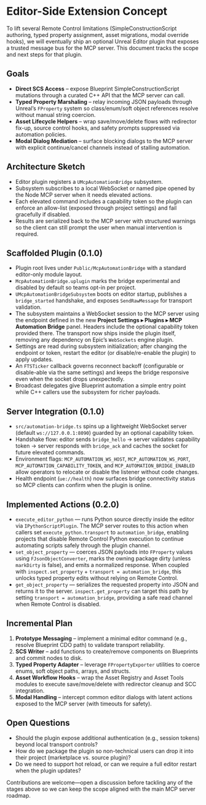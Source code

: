 # Editor-Side Extension Concept

To lift several Remote Control limitations (SimpleConstructionScript authoring, typed property assignment, asset migrations, modal override hooks), we will eventually ship an optional Unreal Editor plugin that exposes a trusted message bus for the MCP server. This document tracks the scope and next steps for that plugin.

## Goals
- **Direct SCS Access** – expose Blueprint SimpleConstructionScript mutations through a curated C++ API that the MCP server can call.
- **Typed Property Marshaling** – relay incoming JSON payloads through Unreal’s `FProperty` system so class/enum/soft object references resolve without manual string coercion.
- **Asset Lifecycle Helpers** – wrap save/move/delete flows with redirector fix-up, source control hooks, and safety prompts suppressed via automation policies.
- **Modal Dialog Mediation** – surface blocking dialogs to the MCP server with explicit continue/cancel channels instead of stalling automation.

## Architecture Sketch
- Editor plugin registers a `UMcpAutomationBridge` subsystem.
- Subsystem subscribes to a local WebSocket or named pipe opened by the Node MCP server when it needs elevated actions.
- Each elevated command includes a capability token so the plugin can enforce an allow-list (exposed through project settings) and fail gracefully if disabled.
- Results are serialized back to the MCP server with structured warnings so the client can still prompt the user when manual intervention is required.

## Scaffolded Plugin (0.1.0)
- Plugin root lives under `Public/McpAutomationBridge` with a standard editor-only module layout.
- `McpAutomationBridge.uplugin` marks the bridge experimental and disabled by default so teams opt-in per project.
- `UMcpAutomationBridgeSubsystem` boots on editor startup, publishes a `bridge_started` handshake, and exposes `SendRawMessage` for transport validation.
- The subsystem maintains a WebSocket session to the MCP server using the endpoint defined in the new **Project Settings ▸ Plugins ▸ MCP Automation Bridge** panel. Headers include the optional capability token provided there. The transport now ships inside the plugin itself, removing any dependency on Epic’s `WebSockets` engine plugin.
- Settings are read during subsystem initialization; after changing the endpoint or token, restart the editor (or disable/re-enable the plugin) to apply updates.
- An `FTSTicker` callback governs reconnect backoff (configurable or disable-able via the same settings) and keeps the bridge responsive even when the socket drops unexpectedly.
- Broadcast delegates give Blueprint automation a simple entry point while C++ callers use the subsystem for richer payloads.

## Server Integration (0.1.0)
- `src/automation-bridge.ts` spins up a lightweight WebSocket server (default `ws://127.0.0.1:8090`) guarded by an optional capability token.
- Handshake flow: editor sends `bridge_hello` → server validates capability token → server responds with `bridge_ack` and caches the socket for future elevated commands.
- Environment flags: `MCP_AUTOMATION_WS_HOST`, `MCP_AUTOMATION_WS_PORT`, `MCP_AUTOMATION_CAPABILITY_TOKEN`, and `MCP_AUTOMATION_BRIDGE_ENABLED` allow operators to relocate or disable the listener without code changes.
- Health endpoint (`ue://health`) now surfaces bridge connectivity status so MCP clients can confirm when the plugin is online.

## Implemented Actions (0.2.0)
- `execute_editor_python` &mdash; runs Python source directly inside the editor via `IPythonScriptPlugin`. The MCP server routes to this action when callers set `execute_python.transport` to `automation_bridge`, enabling projects that disable Remote Control Python execution to continue automating scripts safely through the plugin channel.
- `set_object_property` &mdash; coerces JSON payloads into `FProperty` values using `FJsonObjectConverter`, marks the owning package dirty (unless `markDirty` is false), and emits a normalized response. When coupled with `inspect.set_property` + `transport = automation_bridge`, this unlocks typed property edits without relying on Remote Control.
- `get_object_property` &mdash; serializes the requested property into JSON and returns it to the server. `inspect.get_property` can target this path by setting `transport = automation_bridge`, providing a safe read channel when Remote Control is disabled.

## Incremental Plan
1. **Prototype Messaging** – implement a minimal editor command (e.g., resolve Blueprint CDO path) to validate transport reliability.
2. **SCS Writer** – add functions to create/remove components on Blueprints and commit nodes to disk.
3. **Typed Property Adapter** – leverage `FPropertyExporter` utilities to coerce enums, soft object paths, arrays, and structs.
4. **Asset Workflow Hooks** – wrap the Asset Registry and Asset Tools modules to execute save/move/delete with redirector cleanup and SCC integration.
5. **Modal Handling** – intercept common editor dialogs with latent actions exposed to the MCP server (with timeouts for safety).

## Open Questions
- Should the plugin expose additional authentication (e.g., session tokens) beyond local transport controls?
- How do we package the plugin so non-technical users can drop it into their project (marketplace vs. source plugin)?
- Do we need to support hot reload, or can we require a full editor restart when the plugin updates?

Contributions are welcome—open a discussion before tackling any of the stages above so we can keep the scope aligned with the main MCP server roadmap.
